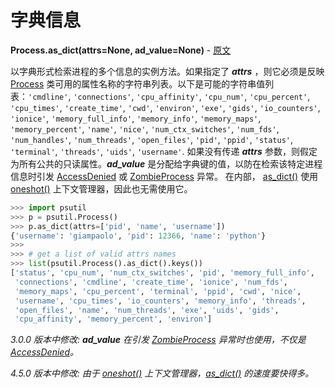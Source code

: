 # 字典信息

**Process.as_dict(attrs=None, ad_value=None)** - [原文](https://psutil.readthedocs.io/en/latest/#psutil.Process.as_dict) <a name="Process.as_dict" ></a>

以字典形式检索进程的多个信息的实例方法。如果指定了 ***attrs*** ，则它必须是反映 [Process](#psutil.Process) 类可用的属性名称的字符串列表。以下是可能的字符串值列表：`'cmdline'`, `'connections'`, `'cpu_affinity'`, `'cpu_num'`, `'cpu_percent'`, `'cpu_times'`, `'create_time'`, `'cwd'`, `'environ'`, `'exe'`, `'gids'`, `'io_counters'`, `'ionice'`, `'memory_full_info'`, `'memory_info'`, `'memory_maps'`, `'memory_percent'`, `'name'`, `'nice'`, `'num_ctx_switches'`, `'num_fds'`, `'num_handles'`, `'num_threads'`, `'open_files'`, `'pid'`, `'ppid'`, `'status'`, `'terminal'`, `'threads'`, `'uids'`, `'username'`. 如果没有传递 ***attrs*** 参数，则假定为所有公共的只读属性。***ad_value*** 是分配给字典键的值，以防在检索该特定进程信息时引发 [AccessDenied](#psutil.AccessDenied) 或 [ZombieProcess](#psutil.ZombieProcess) 异常。 在内部， [as_dict()](#Process.as_dict) 使用 [oneshot()](#Process.oneshot) 上下文管理器，因此也无需使用它。

```python
>>> import psutil
>>> p = psutil.Process()
>>> p.as_dict(attrs=['pid', 'name', 'username'])
{'username': 'giampaolo', 'pid': 12366, 'name': 'python'}
>>>
>>> # get a list of valid attrs names
>>> list(psutil.Process().as_dict().keys())
['status', 'cpu_num', 'num_ctx_switches', 'pid', 'memory_full_info', 
 'connections', 'cmdline', 'create_time', 'ionice', 'num_fds', 
 'memory_maps', 'cpu_percent', 'terminal', 'ppid', 'cwd', 'nice', 
 'username', 'cpu_times', 'io_counters', 'memory_info', 'threads', 
 'open_files', 'name', 'num_threads', 'exe', 'uids', 'gids', 
 'cpu_affinity', 'memory_percent', 'environ']
```

*3.0.0 版本中修改: **ad_value** 在引发 [ZombieProcess](#psutil.ZombieProcess) 异常时也使用，不仅是 [AccessDenied](#psutil.AccessDenied)。*

*4.5.0 版本中修改: 由于 [oneshot()](#Process.oneshot) 上下文管理器，[as_dict()](#Process.as_dict) 的速度要快得多。*
